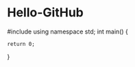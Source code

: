 # Hello-GitHub
#include <iostream>
  using namespace std;
  int main()
  {
  
  
    return 0;
  }
  

